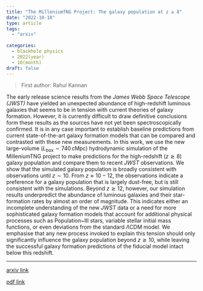 ```yaml
---
title: "The MilleniumTNG Project: The galaxy population at z ≥ 8"
date: "2022-10-18"
type: article
tags:
  - "arxiv"
  
categories:
  - blackhole physics
  - 2022(year)
  - 10(month)
draft: false
---
```

> First author: Rahul Kannan

 The early release science results from the $\textit{James Webb Space
Telescope (JWST)}$ have yielded an unexpected abundance of high-redshift
luminous galaxies that seems to be in tension with current theories of galaxy
formation. However, it is currently difficult to draw definitive conclusions
form these results as the sources have not yet been spectroscopically
confirmed. It is in any case important to establish baseline predictions from
current state-of-the-art galaxy formation models that can be compared and
contrasted with these new measurements. In this work, we use the new
large-volume ($L_\mathrm{box}\sim 740 \, \mathrm{cMpc}$) hydrodynamic
simulation of the MilleniumTNG project to make predictions for the
high-redshift ($z\gtrsim8$) galaxy population and compare them to recent
$\textit{JWST}$ observations. We show that the simulated galaxy population is
broadly consistent with observations until $z\sim10$. From $z\approx10-12$, the
observations indicate a preference for a galaxy population that is largely
dust-free, but is still consistent with the simulations. Beyond $z\gtrsim12$,
however, our simulation results underpredict the abundance of luminous galaxies
and their star-formation rates by almost an order of magnitude. This indicates
either an incomplete understanding of the new $\textit{JWST}$ data or a need
for more sophisticated galaxy formation models that account for additional
physical processes such as Population~III stars, variable stellar initial mass
functions, or even deviations from the standard $\Lambda$CDM model. We
emphasise that any new process invoked to explain this tension should only
significantly influence the galaxy population beyond $z\gtrsim10$, while
leaving the successful galaxy formation predictions of the fiducial model
intact below this redshift.

---
[arxiv link](http://arxiv.org/abs/2210.10066v1)

[pdf link](http://arxiv.org/pdf/2210.10066v1)